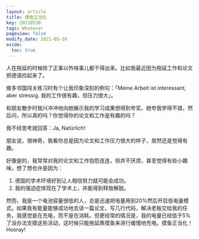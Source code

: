 ```yaml
---
layout: article
title: 摸鱼正当化
key: 20210530
tags: Whatever
pageview: false
modify_date: 2021-05-30
aside:
  toc: true
---
```


<!--more-->

人在拖延的时候除了正事以外啥事儿都干得出来。比如我最近因为拖延工作和论文把德语捡起来了。

做多邻国闯关练习时有个让我印象深刻的例句：「Meine Arbeit ist interessant, aber stressig. 我的工作很有趣，但压力很大」。

和朋友散步时我兴冲冲地向她展示我的学习成果想得到夸奖。她夸我学得不错，然后问，所以真的吗？你觉得你的论文和工作是有趣的吗？

我不经思考就回答：Ja, Natürlich!

朋友说，很神奇，我看你总是因为论文和工作压力很大的样子，居然还是觉得有趣。

好像是的，我常常对我的论文和工作抱怨连连，但并不厌烦，甚至觉得有些小趣味。想了想也许是因为：
1. 德国的学术环境好到让人相信努力就可能会成功。
2. 我的强迫症体现在了学术上，并能得到释放解脱。

然而，我是一个电池容量很低的人，总是迅速把电量用到20%然后开启低电量模式。如果我有能量能够成功地去读一篇论文，写几行代码，解决老板交给我的任务，我感觉是在充电，而不是在消耗。但更经常的情况是，我的电量已经低于5%了没办法支撑这些活动，这时候只能拖延靠摸鱼来进行缓慢地充电。摸鱼正当化！Hooray!
